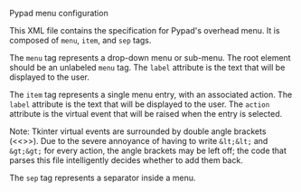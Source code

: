 Pypad menu configuration

This XML file contains the specification for Pypad's overhead menu. It is
composed of `menu`, `item`, and `sep` tags.

The `menu` tag represents a drop-down menu or sub-menu. The root element should
be an unlabeled `menu` tag. The `label` attribute is the text that will be
displayed to the user.

The `item` tag represents a single menu entry, with an associated action. The
`label` attribute is the text that will be displayed to the user. The `action`
attribute is the virtual event that will be raised when the entry is selected.

Note: Tkinter virtual events are surrounded by double angle brackets (<<>>). Due
to the severe annoyance of having to write `&lt;&lt;` and `&gt;&gt;` for every
action, the angle brackets may be left off; the code that parses this file
intelligently decides whether to add them back.

The `sep` tag represents a separator inside a menu.

